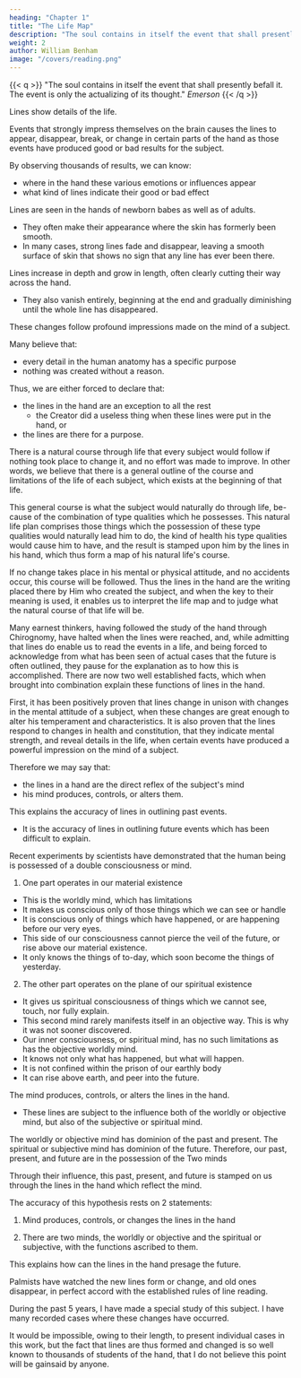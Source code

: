 ```yaml
---
heading: "Chapter 1"
title: "The Life Map"
description: "The soul contains in itself the event that shall presently befall it. The event is only the actualizing of its thought"
weight: 2
author: William Benham
image: "/covers/reading.png"
---
```



{{< q >}}
"The soul contains in itself the event that shall presently befall it. The event is only the actualizing of its thought."
<cite>Emerson</cite>
{{< /q >}}


<!-- By continued study and observation of the lines in the hand, and by carefully tabulating the results of innumerable experiments with them, it has been shown that -->

<!-- Lines found in certain places always indicate the same thing. Certain formations of these lines invariably show the good, bad, or weak operation of the things they indicate. -->

Lines show details of the life. 

Events that strongly impress themselves on the brain causes the lines to appear, disappear, break, or change in certain parts of the hand as those events have produced good or bad results for the subject.

By observing thousands of results, we can know: 
- where in the hand these various emotions or influences appear
- what kind of lines indicate their good or bad effect

Lines are seen in the hands of newborn babes as well as of adults.

- They often make their appearance where the skin has formerly been smooth.
- In many cases, strong lines fade and disappear, leaving a smooth surface of skin that shows no sign that any line has ever been there.

Lines increase in depth and grow in length, often clearly cutting their way across the hand. 
- They also vanish entirely, beginning at the end and gradually diminishing until the whole line has disappeared.

These changes follow profound impressions made on the mind of a subject.

Many believe that:
- every detail in the human anatomy has a specific purpose
- nothing was created without a reason. 

Thus, we are either forced to declare that:
- the lines in the hand are an exception to all the rest
  - the Creator did a useless thing when these lines were put in the hand, or
- the lines are there for a purpose.

<!-- Not so very long ago, the medical profession knew comparatively little about the human organism.  -->

<!-- There are organs whose functions anatomists have not yet discovered, but these students of the human body do not, for this reason, claim that such organs have no usefulness. One by one the mysteries of our construction are being discovered, and it is the belief of progressive students that in time the function of every part will be revealed, and nothing found that is not necessary to the operation of the human machinery. 

As long as every physician undertook to master the entire range of medicine and to treat every form of disease, we had the general practitioner, who possessed only a general knowledge of anatomy, disease, and treatment. 


During this period the real information about the several parts of the body possessed by any one man was necessarily limited, the practice of medicine and surgery was crude, and the results obtained were comparatively unsatisfactory. But when one man began devoting his entire life to a study of the eye, another of the ear, another of the skin, and so on through every organ of the body, we had the evolution of the specialist, and at once great progress was made and wonderful results were achieved.  -->

<!-- The whole body was too complex and too big a subject for one man to master, but the specialist, by giving a life study to one organ, began to understand that organ thoroughly, and in each was found such an infinite number of details that it has taken more than a lifetime to accumulate the present stock of information about them all. 

Strange as it may seem, the hand has been neglected in this separating of specialties, and this, most important and wonderful part of the whole body, the organ which bears the stamp of the type to which each subject belongs, and which contains the map of his natural course through life, is only beginning to receive the attention it deserves. As palmists, we are specialists with the hand, and in reaching the point where we are to study the purpose for which lines are in the hand, we claim to have found and proved this purpose.  -->


There is a natural course through life that every subject would follow if nothing took place to change it, and no effort was made to improve. In other words, we believe that there is a general outline of the course and limitations of the life of each subject, which exists at the beginning of that life. 

This general course is what the subject would naturally do through life, be-cause of the combination of type qualities which he possesses. This natural life plan comprises those things which the possession of these type qualities would naturally lead him to do, the kind of health his type qualities would cause him to have, and the result is stamped upon him by the lines in his hand, which thus form a map of his natural life's course. 

If no change takes place in his mental or physical attitude, and no accidents occur, this course will be followed. Thus the lines in the hand are the writing placed there by Him who created the subject, and when the key to their meaning is used, it enables us to interpret the life map and to judge what the natural course of that life will be. 

Many earnest thinkers, having followed the study of the hand through Chirognomy, have halted when the lines were reached, and, while admitting that lines do enable us to read the events in a life, and being forced to acknowledge from what has been seen of actual cases that the future is often outlined, they pause for the explanation as to how this is accomplished. There are now two well established facts, which when brought into combination explain these functions of lines in the hand. 

First, it has been positively proven that lines change in unison with changes in the mental attitude of a subject, when these changes are great enough to alter his temperament and characteristics. It is also proven that the lines respond to changes in health and constitution, that they indicate mental strength, and reveal details in the life, when certain events have produced a powerful impression on the mind of a subject. 


Therefore we may say <!-- with positiveness --> that:
- the lines in a hand are the direct reflex of the subject's mind
- his mind produces, controls, or alters them. 

This explains the accuracy of lines in outlining past events. <!-- , for things which have impressed the brain are a part of the past, and it has proven a satisfactory explanation of this part of their usefulness. --> 
- It is the accuracy of lines in outlining future events which has been difficult to explain. 

Recent experiments by scientists have demonstrated that the human being is possessed of a double consciousness or mind. 

1. One part operates in our material existence
  - This is the worldly mind, which has limitations
  - It makes us conscious only of those things which we can see or handle
  - It is conscious only of things which have happened, or are happening before our very eyes. 
  - This side of our consciousness cannot pierce the veil of the future, or rise above our material existence.
  - It only knows the things of to-day, which soon become the things of yesterday. 

2. The other part operates on the plane of our spiritual existence
  - It gives us spiritual consciousness of things which we cannot see, touch, nor fully explain. 
  - This second mind rarely manifests itself in an objective way. This is why it was not sooner discovered. 
  - Our inner consciousness, or spiritual mind, has no such limitations as has the objective worldly mind. 
  - It knows not only what has happened, but what will happen.
  - It is not confined within the prison of our earthly body
  - It can rise above earth, and peer into the future. 


The mind produces, controls, or alters the lines in the hand. 
- These lines are subject to the influence both of the worldly or objective mind, but also of the subjective or spiritual mind. 

The worldly or objective mind has dominion of the past and present. The spiritual or subjective mind has dominion of the future. Therefore,  our past, present, and future are in the possession of the Two minds

Through their influence, this past, present, and future is stamped on us through the lines in the hand which reflect the mind. 

The accuracy of this hypothesis rests on 2 statements:

1. Mind produces, controls, or changes the lines in the hand

2. There are two minds, the worldly or objective and the spiritual or subjective, with the functions ascribed to them. 

<!-- If these two statements are true, the logic of our reasoning is unassailable, our hypothesis correct. This will answer=  " -->

This explains how can the lines in the hand presage the future.

<!-- In support of the first basis of our hypothesis, I offer my own experience and that of many students of the hand, who  -->

Palmists have watched the new lines form or change, and old ones disappear, in perfect accord with the established rules of line reading. <!-- This fact can be proven by anyone who will take the trouble to observe. --> 

During the past 5 years, I have made a special study of this subject. I have many recorded cases where these changes have occurred. 

It would be impossible, owing to their length, to present individual cases in this work, but the fact that lines are thus formed and changed is so well known to thousands of students of the hand, that I do not believe this point will be gainsaid by anyone. 


